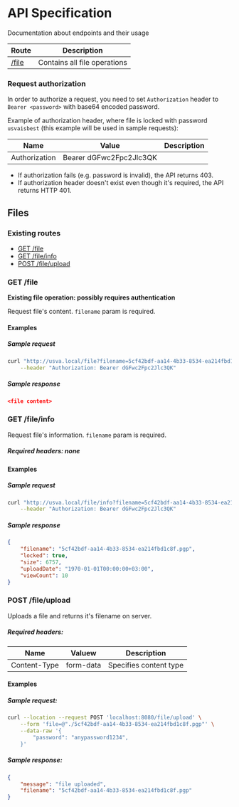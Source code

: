 # API Specification

Documentation about endpoints and their usage

| Route          | Description                  |
| -------------- | ---------------------------- |
| [/file](#file) | Contains all file operations |

### Request authorization

In order to authorize a request, you need to set `Authorization` header to `Bearer <password>` with base64 encoded password.  

Example of authorization header, where file is locked with password `usvaisbest` (this example will be used in sample requests):

| Name          | Value                   | Description |
| ------------- | ----------------------- | ----------- |
| Authorization | Bearer dGFwc2Fpc2Jlc3QK |             |

- If authorization fails (e.g. password is invalid), the API returns 403.
- If authorization header doesn't exist even though it's required, the API returns HTTP 401.



## <a name="file">Files</a>

### Existing routes

- [GET /file](#get_file)
- [GET /file/info](#get_file_info)
- [POST /file/upload](#post_file_upload)



### <a name="get_file"> GET /file </a>

**Existing file operation: possibly requires authentication**

Request file's content. `filename` param is required.

#### Examples

##### Sample request

```sh
curl "http://usva.local/file?filename=5cf42bdf-aa14-4b33-8534-ea214fbd1c8f.pgp" \
	--header "Authorization: Bearer dGFwc2Fpc2Jlc3QK"
```

##### Sample response

```json
<file content>
```



### <a name="get_file_info">GET /file/info</a>

Request file's information. `filename` param is required.

##### Required headers: none

#### Examples

##### Sample request

```sh
curl "http://usva.local/file/info?filename=5cf42bdf-aa14-4b33-8534-ea214fbd1c8f.pgp" \
	--header "Authorization: Bearer dGFwc2Fpc2Jlc3QK"
```

##### Sample response

```json
{
    "filename": "5cf42bdf-aa14-4b33-8534-ea214fbd1c8f.pgp",
    "locked": true,
    "size": 6757,
    "uploadDate": "1970-01-01T00:00:00+03:00",
    "viewCount": 10
}
```



### <a name="post_file_upload">POST /file/upload </a>

Uploads a file and returns it's filename on server.

##### Required headers:

| Name         | Valuew    | Description            |
| ------------ | --------- | ---------------------- |
| Content-Type | form-data | Specifies content type |

#### Examples

##### Sample request:

```sh
curl --location --request POST 'localhost:8080/file/upload' \
	--form 'file=@"./5cf42bdf-aa14-4b33-8534-ea214fbd1c8f.pgp"' \
	--data-raw '{
		"password": "anypassword1234",
	}'
```

##### Sample response:

```json
{
    "message": "file uploaded",
    "filename": "5cf42bdf-aa14-4b33-8534-ea214fbd1c8f.pgp"
}
```
